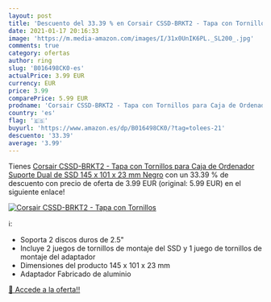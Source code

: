 ```yaml
---
layout: post
title: 'Descuento del 33.39 % en Corsair CSSD-BRKT2 - Tapa con Tornillos '
date: 2021-01-17 20:16:33
image: 'https://m.media-amazon.com/images/I/31x0UnIK6PL._SL200_.jpg'
comments: true
category: ofertas
author: ring
slug: 'B016498CK0-es'
actualPrice: 3.99 EUR
currency: EUR
price: 3.99
comparePrice: 5.99 EUR
prodname: 'Corsair CSSD-BRKT2 - Tapa con Tornillos para Caja de Ordenador  Suporte Dual de SSD  145 x 101 x 23 mm  Negro'
country: 'es'
flag: '🇪🇸'
buyurl: 'https://www.amazon.es/dp/B016498CK0/?tag=tolees-21'
descuento: '33.39'
average: '3.99'
---
```


Tienes [Corsair CSSD-BRKT2 - Tapa con Tornillos para Caja de Ordenador  Suporte Dual de SSD  145 x 101 x 23 mm  Negro](https://www.amazon.es/dp/B016498CK0/?tag=tolees-21) con un 33.39 % de descuento con precio de oferta de 3.99 EUR (original: 5.99 EUR) en el siguiente enlace!

[![Corsair CSSD-BRKT2 - Tapa con Tornillos ](https://m.media-amazon.com/images/I/31x0UnIK6PL._SL200_.jpg)](https://www.amazon.es/dp/B016498CK0/?tag=tolees-21)

ℹ️:

- Soporta 2 discos duros de 2.5"
- Incluye 2 juegos de tornillos de montaje del SSD y 1 juego de tornillos de montaje del adaptador
- Dimensiones del producto 145 x 101 x 23 mm
- Adaptador Fabricado de aluminio

[🛒 Accede a la oferta!!](https://www.amazon.es/dp/B016498CK0/?tag=tolees-21)
